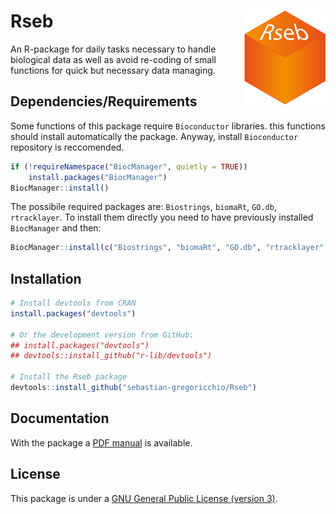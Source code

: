 # Rseb <img src="Rseb_logo.svg" align="right" height = 150/>

An R-package for daily tasks necessary to handle biological data as well as avoid re-coding of small functions for quick but necessary data managing.

## Dependencies/Requirements
Some functions of this package require `Bioconductor` libraries. this functions should install automatically the package. Anyway, install `Bioconductor` repository is reccomended. 

```r
if (!requireNamespace("BiocManager", quietly = TRUE))
    install.packages("BiocManager")
BiocManager::install()
```

The possibile required packages are: `Biostrings`, `biomaRt`, `GO.db`, `rtracklayer`.
To install them directly you need to have previously installed `BiocManager` and then:

```r
BiocManager::install(c("Biostrings", "biomaRt", "GO.db", "rtracklayer"))
```

## Installation
```r
# Install devtools from CRAN
install.packages("devtools")

# Or the development version from GitHub:
## install.packages("devtools")
## devtools::install_github("r-lib/devtools")

# Install the Rseb package
devtools::install_github("sebastian-gregoricchio/Rseb")
```

## Documentation
With the package a [PDF manual](https://github.com/sebastian-gregoricchio/Rseb/blob/main/Rseb_0.1.0_manual.pdf) is available.

## License
This package is under a [GNU General Public License (version 3)](https://github.com/sebastian-gregoricchio/Rseb/blob/main/LICENSE).
